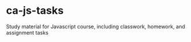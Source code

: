 # ca-js-tasks

Study material for Javascript course, including classwork, homework, and assignment tasks
